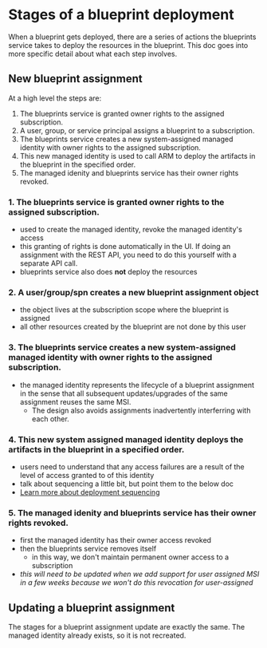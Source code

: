 # Stages of a blueprint deployment

When a blueprint gets deployed, there are a series of actions the blueprints service takes to deploy the resources in the blueprint. This doc goes into more specific detail about what each step involves.

## New blueprint assignment

At a high level the steps are:

1. The blueprints service is granted owner rights to the assigned subscription.
2. A user, group, or service principal assigns a blueprint to a subscription.
3. The blueprints service creates a new system-assigned managed identity with owner rights to the assigned subscription.
4. This new managed identity is used to call ARM to deploy the artifacts in the blueprint in the specified order.
5. The managed idenity and blueprints service has their owner rights revoked.

### 1. The blueprints service is granted owner rights to the assigned subscription.

* used to create the managed identity, revoke the managed identity's access
* this granting of rights is done automatically in the UI. If doing an assignment with the REST API, you need to do this yourself with a separate API call.
* blueprints service also does **not** deploy the resources

### 2. A user/group/spn creates a new blueprint assignment object

* the object lives at the subscription scope where the blueprint is assigned
* all other resources created by the blueprint are not done by this user

### 3. The blueprints service creates a new system-assigned managed identity with owner rights to the assigned subscription.

* the managed identity represents the lifecycle of a blueprint assignment in the sense that all subsequent updates/upgrades of the same assignment reuses the same MSI.
    - The design also avoids assignments inadvertently interferring with each other.

### 4. This new system assigned managed identity deploys the artifacts in the blueprint in a specified order.

* users need to understand that any access failures are a result of the level of access granted to of this identity
* talk about sequencing a little bit, but point them to the below doc
* [Learn more about deployment sequencing](https://docs.microsoft.com/en-us/azure/governance/blueprints/concepts/sequencing-order)

### 5. The managed idenity and blueprints service has their owner rights revoked.
* first the managed identity has their owner access revoked
* then the blueprints service removes itself
    - in this way, we don't maintain permanent owner access to a subscription
* *this will need to be updated when we add support for user assigned MSI in a few weeks because we won't do this revocation for user-assigned*

## Updating a blueprint assignment

The stages for a blueprint assignment update are exactly the same. The managed identity already exists, so it is not recreated.


